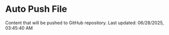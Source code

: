 # Auto Push File

Content that will be pushed to GitHub repository.
Last updated: 06/28/2025, 03:45:40 AM